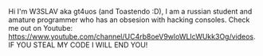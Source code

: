 Hi I'm W3SLAV aka gt4uos (and Toastendo :D), I am a russian student and amature programmer who has an obsesion with hacking consoles.
Check me out on Youtube: https://www.youtube.com/channel/UC4rb8oeV9wloWLIcWUkk3Og/videos.
IF YOU STEAL MY CODE I WILL END YOU!
